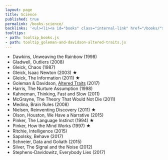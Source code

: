 ```yaml
---
layout: page
title: Science
published: true
permalink: /books-science/
backlinks: '<ul><li><a id="books" class="internal-link" href="/books/">Books</a></li></ul>'
tooltips: 
- path: tooltip_books.js
- path: tooltip_goleman-and-davidson-altered-traits.js
---
```


* Dawkins, Unweaving the Rainbow (1998)
* Gladwell, Outliers (2008)
* Gleick, Chaos (1987)
* Gleick, Isaac Newton (2003) ★
* Gleick, The Information (2011) ★
* Goleman & Davidson, <a id="goleman-and-davidson-altered-traits" class="internal-link" href="/goleman-and-davidson-altered-traits/">Altered Traits</a> (2017)
* Harris, The Nurture Assumption (1998)
* Kahneman, Thinking, Fast and Slow (2011)
* McGrayne, The Theory That Would Not Die (2011)
* Medina, Brain Rules (2008)
* Nielsen, Reinventing Discovery (2011) ★
* Olson, Houston, We Have a Narrative (2015)
* Pinker, The Language Instinct (1994) ★
* Pinker, How the Mind Works (1997) ★
* Ritchie, Intelligence (2015)
* Sapolsky, Behave (2017)
* Schneier, Data and Goliath (2015)
* Silver, The Signal and the Noise (2012)
* Stephens-Davidowitz, Everybody Lies (2017)
